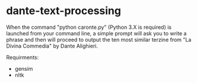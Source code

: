 # dante-text-processing

When the command "python caronte.py" (Python 3.X is required) is launched from your command line, a simple prompt will ask you to write a phrase and then will proceed to output the ten most similar terzine from "La Divina Commedia" by Dante Alighieri. 

Requirments:
- gensim
- nltk

